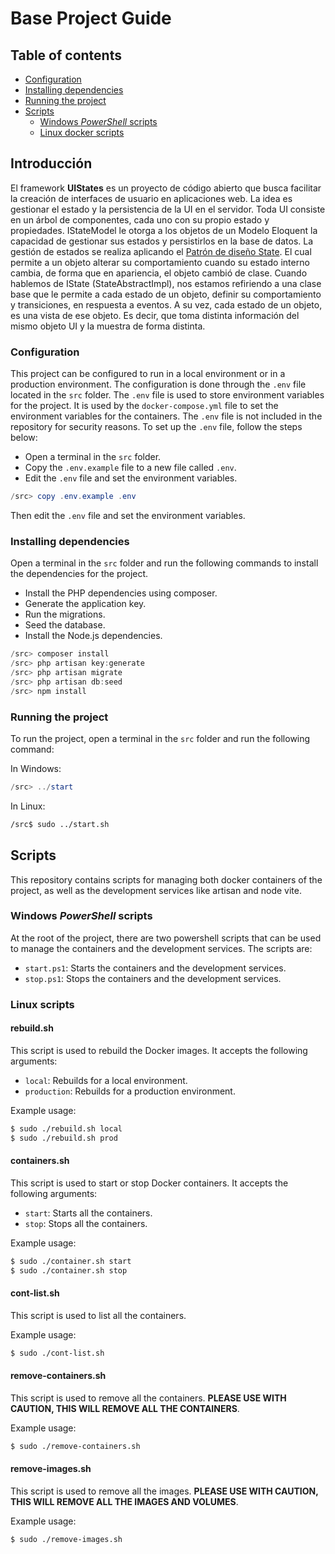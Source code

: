 # Base Project Guide
## Table of contents
- [Configuration](#configuration)
- [Installing dependencies](#installing-dependencies)
- [Running the project](#running-the-project)
- [Scripts](#scripts)
  - [Windows *PowerShell* scripts](#windows-powershell-scripts)
  - [Linux docker scripts](#linux-scripts)

## Introducción
El framework **UIStates** es un proyecto de código abierto que busca facilitar la creación de interfaces de usuario en aplicaciones web.
La idea es gestionar el estado y la persistencia de la UI en el servidor.
Toda UI consiste en un árbol de componentes, cada uno con su propio estado y propiedades. 
IStateModel le otorga a los objetos de un Modelo Eloquent la capacidad de gestionar sus estados y persistirlos en la base de datos.
La gestión de estados se realiza aplicando el [Patrón de diseño State](https://blog.stackademic.com/state-pattern-in-php-1271069355e5). El cual permite a un objeto alterar su comportamiento cuando su estado interno cambia, de forma que en apariencia, el objeto cambió de clase.
Cuando hablemos de IState (StateAbstractImpl), nos estamos refiriendo a una clase base que le permite a cada estado de un objeto, definir su comportamiento y transiciones, en respuesta a eventos.
A su vez, cada estado de un objeto, es una vista de ese objeto. Es decir, que toma distinta información del mismo objeto UI y la muestra de forma distinta.
### Configuration
This project can be configured to run in a local environment or in a production environment. The configuration is done through the `.env` file located in the `src` folder.
The `.env` file is used to store environment variables for the project. It is used by the `docker-compose.yml` file to set the environment variables for the containers. The `.env` file is not included in the repository for security reasons. To set up the `.env` file, follow the steps below:
- Open a terminal in the `src` folder.
- Copy the `.env.example` file to a new file called `.env`.
- Edit the `.env` file and set the environment variables.

```powershell
/src> copy .env.example .env
```
Then edit the `.env` file and set the environment variables.

### Installing dependencies
Open a terminal in the `src` folder and run the following commands to install the dependencies for the project.
- Install the PHP dependencies using composer.
- Generate the application key.
- Run the migrations.
- Seed the database.
- Install the Node.js dependencies.

```powershell
/src> composer install
/src> php artisan key:generate
/src> php artisan migrate
/src> php artisan db:seed
/src> npm install
```

### Running the project
To run the project, open a terminal in the `src` folder and run the following command:

In Windows:
```powershell
/src> ../start
```
In Linux:
```bash
/src$ sudo ../start.sh
```
## Scripts

This repository contains scripts for managing both docker containers of the project, as well as the development services like artisan and node vite.

### Windows *PowerShell* scripts
At the root of the project, there are two powershell scripts that can be used to manage the containers and the development services. The scripts are:
- `start.ps1`: Starts the containers and the development services.
- `stop.ps1`: Stops the containers and the development services.

### Linux scripts

#### rebuild.sh
This script is used to rebuild the Docker images. It accepts the following arguments:

- `local`: Rebuilds for a local environment.
- `production`: Rebuilds for a production environment.

Example usage:
    
```bash
$ sudo ./rebuild.sh local
$ sudo ./rebuild.sh prod
```

#### containers.sh

This script is used to start or stop Docker containers. It accepts the following arguments:

- `start`: Starts all the containers.
- `stop`: Stops all the containers.

Example usage:
    
```bash 
$ sudo ./container.sh start
$ sudo ./container.sh stop
```
#### cont-list.sh

This script is used to list all the containers.

Example usage:
    
```bash
$ sudo ./cont-list.sh
```

#### remove-containers.sh
This script is used to remove all the containers. **PLEASE USE WITH CAUTION, THIS WILL REMOVE ALL THE CONTAINERS**.

Example usage:
    
```bash
$ sudo ./remove-containers.sh
```

#### remove-images.sh
This script is used to remove all the images. **PLEASE USE WITH CAUTION, THIS WILL REMOVE ALL THE IMAGES AND VOLUMES**.

Example usage:
    
```bash
$ sudo ./remove-images.sh
```